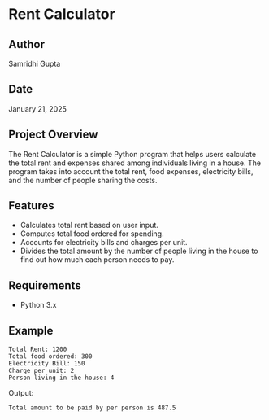 # Rent Calculator

## Author
Samridhi Gupta

## Date
January 21, 2025

## Project Overview
The Rent Calculator is a simple Python program that helps users calculate the total rent and expenses shared among individuals living in a house. The program takes into account the total rent, food expenses, electricity bills, and the number of people sharing the costs.

## Features
- Calculates total rent based on user input.
- Computes total food ordered for spending.
- Accounts for electricity bills and charges per unit.
- Divides the total amount by the number of people living in the house to find out how much each person needs to pay.

## Requirements
- Python 3.x

## Example
```
Total Rent: 1200
Total food ordered: 300
Electricity Bill: 150
Charge per unit: 2
Person living in the house: 4
```
Output:
```
Total amount to be paid by per person is 487.5
```
